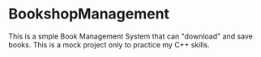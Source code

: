 # BookshopManagement
This is a smple Book Management System that can "download" and save books. This is a mock project only to practice my C++ skills.
